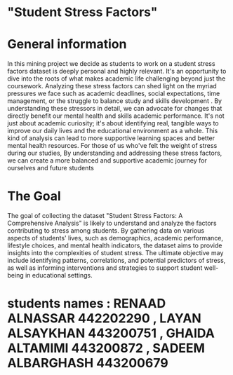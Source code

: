 # "Student Stress Factors"
# General information 
In this mining project we decide as students to work on a student stress factors dataset is deeply personal and highly relevant. It's an opportunity to dive into the roots of what makes academic life challenging beyond just the coursework. Analyzing these stress factors can shed light on the myriad pressures we face such as academic deadlines, social expectations, time management, or the struggle to balance study and skills development . By understanding these stressors in detail, we can advocate for changes that directly benefit our mental health and skills academic performance. It's not just about academic curiosity; it's about identifying real, tangible ways to improve our daily lives and the educational environment as a whole. This kind of analysis can lead to more supportive learning spaces and better mental health resources. For those of us who've felt the weight of stress during our studies, By understanding and addressing these stress factors, we can create a more balanced and supportive academic journey for ourselves and future students

# The Goal 
The goal of collecting the dataset "Student Stress Factors: A Comprehensive Analysis" is likely to understand and analyze the factors contributing to stress among students. By gathering data on various aspects of students' lives, such as demographics, academic performance, lifestyle choices, and mental health indicators, the dataset aims to provide insights into the complexities of student stress. The ultimate objective may include identifying patterns, correlations, and potential predictors of stress, as well as informing interventions and strategies to support student well-being in educational settings.

# students names : RENAAD ALNASSAR 442202290 , LAYAN ALSAYKHAN 443200751 , GHAIDA ALTAMIMI 443200872 , SADEEM ALBARGHASH 443200679  
